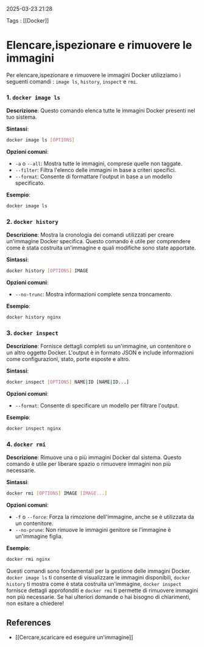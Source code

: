 2025-03-23 21:28

Tags : [[Docker]]

# Elencare,ispezionare e rimuovere le immagini

Per elencare,ispezionare e rimuovere le immagini Docker utilizziamo i seguenti comandi : `image ls`, `history`, `inspect` e `rmi`.

### 1. `docker image ls`

**Descrizione**: Questo comando elenca tutte le immagini Docker presenti nel tuo sistema.

**Sintassi**:
```bash
docker image ls [OPTIONS]
```

**Opzioni comuni**:
- `-a` o `--all`: Mostra tutte le immagini, comprese quelle non taggate.
- `--filter`: Filtra l'elenco delle immagini in base a criteri specifici.
- `--format`: Consente di formattare l'output in base a un modello specificato.

**Esempio**:
```bash
docker image ls
```

### 2. `docker history`

**Descrizione**: Mostra la cronologia dei comandi utilizzati per creare un'immagine Docker specifica. Questo comando è utile per comprendere come è stata costruita un'immagine e quali modifiche sono state apportate.

**Sintassi**:
```bash
docker history [OPTIONS] IMAGE
```

**Opzioni comuni**:
- `--no-trunc`: Mostra informazioni complete senza troncamento.

**Esempio**:
```bash
docker history nginx
```

### 3. `docker inspect`

**Descrizione**: Fornisce dettagli completi su un'immagine, un contenitore o un altro oggetto Docker. L'output è in formato JSON e include informazioni come configurazioni, stato, porte esposte e altro.

**Sintassi**:
```bash
docker inspect [OPTIONS] NAME|ID [NAME|ID...]
```

**Opzioni comuni**:
- `--format`: Consente di specificare un modello per filtrare l'output.

**Esempio**:
```bash
docker inspect nginx
```

### 4. `docker rmi`

**Descrizione**: Rimuove una o più immagini Docker dal sistema. Questo comando è utile per liberare spazio o rimuovere immagini non più necessarie.

**Sintassi**:
```bash
docker rmi [OPTIONS] IMAGE [IMAGE...]
```

**Opzioni comuni**:
- `-f` o `--force`: Forza la rimozione dell'immagine, anche se è utilizzata da un contenitore.
- `--no-prune`: Non rimuove le immagini genitore se l'immagine è un'immagine figlia.

**Esempio**:
```bash
docker rmi nginx
```


Questi comandi sono fondamentali per la gestione delle immagini Docker. `docker image ls` ti consente di visualizzare le immagini disponibili, `docker history` ti mostra come è stata costruita un'immagine, `docker inspect` fornisce dettagli approfonditi e `docker rmi` ti permette di rimuovere immagini non più necessarie. Se hai ulteriori domande o hai bisogno di chiarimenti, non esitare a chiedere!
## References

- [[Cercare,scaricare ed eseguire un'immagine]]
